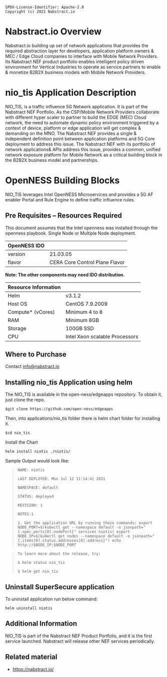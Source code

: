 ```text
SPDX-License-Identifier: Apache-2.0
Copyright (c) 2021 Nabstract.io
```

# **Nabstract.io Overview**
Nabstract.io building up set of network applications that provides the required abstraction layer for developers, application platform owners & MEC / Edge Cloud companies to interface with Mobile Network Providers. Its Nabstract NEF product portfolio enables intelligent policy driven environment for Vertical Industries to operate as service partners to enable & monetize B2B2X business models with Mobile Network Providers.

# **nio_tis Application Description**
NIO_TIS, is a traffic influence 5G Network application. It is part of the Nabstract NEF Portfolio. 
As the CSP/Mobile Network Providers collaborate with different hyper scaler to partner to build the EDGE (MEC) Cloud network, the need to automate dynamic policy environment triggered by a context of device, platform or edge application will get complex & demanding on the MNO. The Nabstract NEF provides a single & independent definition point between application platforms and 5G Core deployment to address this issue. The Nabstract NEF with its portfolio of network applications& APIs address this issue, provides a common, unified network exposure platform for Mobile Network as a critical building block in the B2B2X business model and partnerships.

# **OpenNESS Building Blocks**
NIO_TIS leverages Intel OpenNESS Microservices and provides a 5G AF enabler Portal and Rule Engine to define traffic influence rules.

## **Pre Requisites – Resources Required**

This document assumes that the Intel openness was installed through the openness playbook. Single Node or Multiple Node deployment.

| **OpenNESS IDO**           |                                |
|----------------------------|--------------------------------|
| version                    | 21.03.05		                    | 
| flavor                     | CERA Core Control Plane Flavor |  

**Note: The other components may need IDO distribution.**

| **Resource Information**           |                      |
|------------------------------------|----------------------|
| Helm                               | v3.1.2		            | 
| Host OS                            | CentOS 7.9.2009      |  
| Compute* (vCores)                  | Minimum 4 to 8       |  
| RAM 				                       | Minimum 8GB          |  
| Storage                            | 100GB SSD            | 
| CPU                                | Intel Xeon scalable Processors |
  
## **Where to Purchase**
Contact info@nabstract.io

## Installing nio_tis Application using helm

The NIO_TIS is available in the open-ness/edgeapps repository. To obtain it, just clone the repo.

`$git clone https://github.com/open-ness/edgeapps`


 Then, into applications/nio_tis folder there is helm chart folder for installing it.

`$cd nio_tis `

 Install the Chart

`helm install niotis ./niotis/`

 Sample Output would look like:
 
> `NAME: niotis`
> 
> `LAST DEPLOYED: Mon Jul 12 11:14:41 2021`
> 
> `NAMESPACE: default`
> 
> `STATUS: deployed`
> 
> `REVISION: 1`
> 
> `NOTES:1`
> 
> `1. Get the application URL by running these commands:
  export NODE_PORT=$(kubectl get --namespace default -o jsonpath="{.spec.ports[0].nodePort}" services niotis)
  export NODE_IP=$(kubectl get nodes --namespace default -o jsonpath="{.items[0].status.addresses[0].address}")
  echo http://$NODE_IP:$NODE_PORT`

> `To learn more about the release, try:`
> 
> `$ helm status nio_tis`
> 
> `$ helm get nio_tis`


## Uninstall SuperSecure application
To uninstall application run below command:
    
`helm uninstall niotis`

## **Additional Information**
NIO_TIS is part of the Nabstract NEF Product Portfolio, and it is the first service launched. Nabstract will release other NEF services periodically.  


## **Related material**
* https://nabstract.io/
